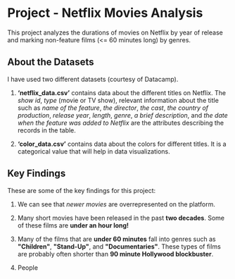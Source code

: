 # Project - Netflix Movies Analysis

This project analyzes the durations of movies on Netflix by year of release and marking non-feature films (<= 60 minutes long) by genres. 

## About the Datasets
I have used two different datasets (courtesy of Datacamp).

1. **‘netflix_data.csv’** contains data about the different titles on Netflix. The _show id_, _type_ (movie or TV show), relevant information about the title such as _name of the feature_, _the director_, _the cast_, _the country of production_, _release year_, _length_, _genre_, _a brief description_, and _the date when the feature was added to Netflix_ are the attributes describing the records in the table.  

2. **‘color_data.csv’** contains data about the colors for different titles. It is a categorical value that will help in data visualizations.

## Key Findings
These are some of the key findings for this project:

1. We can see that *newer movies* are overrepresented on the platform. 

2. Many short movies have been released in the past **two decades**. Some of these films are **under an hour long!**

3. Many of the films that are **under 60 minutes** fall into genres such as **"Children"**, **"Stand-Up"**, and **"Documentaries"**. These types of films are probably often shorter than **90 minute Hollywood blockbuster**.

4. People
